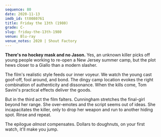 ```yaml
---
sequence: 80
date: 2020-11-13
imdb_id: tt0080761
title: Friday the 13th (1980)
grade: C-
slug: friday-the-13th-1980
venue: Blu-ray
venue_notes: 2020 | Shout Factory
---
```


**There's no hockey mask and no Jason.** Yes, an unknown killer picks off young people working to re-open a New Jersey summer camp, but the plot hews closer to a Giallo than a modern slasher.

<!-- end -->

The film's realistic style feeds our inner voyeur. We watch the young cast goof-off, fool around, and bond. The dingy camp location evokes the right combination of authenticity and dissonance. When the kills come, Tom Savini's practical effects deliver the goods.

But in the third act the film falters. Cunningham stretches the final-girl beyond her range. She over-emotes and the script seems out of ideas. She incapacitates the killer, only to drop her weapon and run to another hiding spot. Rinse and repeat.

The epilogue _almost_ compensates. Dollars to doughnuts, on your first watch, it'll make you jump.
